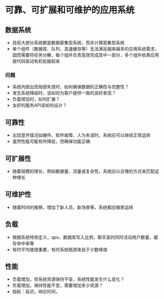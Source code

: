 # 可靠、可扩展和可维护的应用系统
## 数据系统
- 目前大部分系统都是数据密集型系统，而非计算密集型系统
- 单个组件（数据库、队列、高速缓存等）无法满足越来越多的应用系统需求，因而需要将任务分解，每个组件负责高效完成其中一部分，多个组件依靠应用层代码驱动有机衔接起来

### 问题
- 系统内部出现局部失效时，如何确保数据的正确性与完整性？
- 发生系统降级时，该如何为客户提供一致的良好表现？
- 负载增加时，如何扩展？
- 友好的服务API该如何设计？

## 可靠性
- 出现意外情况如硬件、软件故障、人为失误时，系统应可以继续正常运转
- 虽然性能可能有所降低，但确保功能正确

## 可扩展性
- 随着规模的增长，例如数据量、流量或复杂性，系统应以合理的方式来匹配这种增长

## 可维护性
- 随着时间的推移，增加了新人员、新场景等，系统都应搞笑运转

## 负载
- 根据系统特效定义，qps，数据库写入比例，聊天室的同时活动用户数量，缓存命中率等
- 有时平均值很重要，有时系统瓶颈来自于少数峰值

## 性能
- 负载增加，但系统资源保持不变，系统性能发生什么变化？
- 负载增加，保持性能不变，需要增加多少资源？
- 指标：延迟，响应时间，







